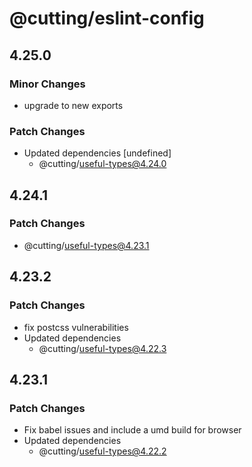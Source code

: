 # @cutting/eslint-config

## 4.25.0

### Minor Changes

- upgrade to new exports

### Patch Changes

- Updated dependencies [undefined]
  - @cutting/useful-types@4.24.0

## 4.24.1

### Patch Changes

- @cutting/useful-types@4.23.1

## 4.23.2

### Patch Changes

- fix postcss vulnerabilities
- Updated dependencies
  - @cutting/useful-types@4.22.3

## 4.23.1

### Patch Changes

- Fix babel issues and include a umd build for browser
- Updated dependencies
  - @cutting/useful-types@4.22.2
